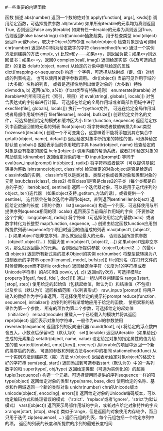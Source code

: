 #一些重要的内建函数

函数	描述
abs(number)	返回一个数的绝对值
apply(function[, args[, kwds]])	调用给定函数，可选择提供参数
all(iterable)	如果所有iterable的元素均为真则返回True, 否则返回False
any(iterable)	如果有任一iterable的元素为真则返回True，否则返回False
basestring()	str和unicode抽象超类，用于检查类型
bool(object)	返回True或False，取决于Object的布尔值
callable(object)	检查对象是否可调用
chr(number)	返回ASCII码为给定数字的字符
classmethod(func)	通过一个实例方法创建类的方法
cmp(x, y)	比较x和y——如果x<y，则返回负数；如果x>y则返回证书；如果x==y，返回0
complex(real[, imag])	返回给定实部（以及可选的虚部）的复数
delattr(object, name)	从给定的对象中删除给定的属性
dict([mapping-or-sequence])	构造一个字典，可选择从映射或（键、值）对组成的列表构造。
也可以使用关键字参数调用。
dir([object])	当前可见作用于域的（大多数）名称的列表，
或者是选择性地列出给定对象的（大多数）特性
divmod(a, b)	返回(a//b, a%b)（float类型有特殊规则）
enumerate(iterable)	对iterable中的所有项迭代（索引，项目）对
eval(string[, globals[, locals]])	对包含表达式的字符串进行计算。
可选择在给定的全局作用域或者局部作用域中进行
execfile(file[, globals[, locals]])	执行一个python文件，
可选在给定全局作用域或者局部作用域中进行
file(filename[, mode[, bufsize]])	创建给定文件名的文件，
可选择使用给定的模式和缓冲区大小
filter(function, sequence)	返回给定序列中函数返回值的元素的列表
float(object)	将字符串或者数值转换为float类型
frozenset([iterable])	创建一个不可变集合，这意味着不能将添加到其它集合中
getattr(object, name[, default])	返回给定对象中所指定的特性的值，可选择给定默认值
globals()	返回表示当前作用域的字典
hasattr(object, name)	检查给定的对象是否有指定的属性
help([object])	调用内建的帮助系统，或者打印给定对象的帮助信息
id(number)	返回给定对象的唯一ID
input([prompt])	等同于eval(raw_input(prompt)
int(object[, radix])	将字符串或者数字（可以提供基数）转换为整数
isinstance(object, classinfo)	检查给定的对象object是否是给定的classinfo值的实例，
classinfo可以是类对象、类型对象或者类对象和类型对象的元组
issubclass(class1, class2)	检查class1是否是class2的子类（每个类都是自身的子类）
iter(object[, sentinel])	返回一个迭代器对象，可以是用于迭代序列的object_iter()迭代器
（如果object支持_getitem_方法的话），或者提供一个sentinel，
迭代器会在每次迭代中调用object，直到返回sentinel
len(object)	返回给定对象的长度（项的个数）
list([sequence])	构造一个列表，可选择使用与所提供序列squence相同的项
locals()	返回表示当前局部作用域的字典（不要修改这个字典）
long(object[, radix])	将字符串（可选择使用给定的基数radix）或者数字转化为长整型
map(function, sequence, ...)	创建由给定函数function应用到所提供列表sequence每个项目时返回的值组成的列表
max(object1, [object2, ...])	如果object1是非空序列，那么就返回最大的元素。
否则返回所提供参数（object1,object2...）的最大值
min(object1, [object2, ...])	如果object1是非空序列，那么就返回最小的元素。
否则返回所提供参数（object1,object2...）的最小值
object()	返回所有新式类的技术Object的实例
oct(number)	将整型数转换为八进制表示的字符串
open(filename[, mode[, bufsize]])	file的别名（在打开文件的时候使用open而不是file
ord(char)	返回给定单字符（长度为1的字符串或者Unicode字符串）的ASCII值
pow(x, y[, z])	返回x的y次方，可选择模除z
property([fget[, fset[, fdel[, doc]]]])	通过一组访问器创建属性
range([start, ]stop[, step])	使用给定的起始值（包括起始值，默认为0）和结束值（不包括）
以及步长（默认为1）返回数值范围（以列表形式）
raw_input([prompt])	将用户输入的数据作为字符串返回，可选择使用给定的提示符prompt
reduce(function, sequence[, initializer])	对序列的所有渐增地应用于给定的函数，
使用累积的结果作为第一个参数，
所有的项作为第二个参数，可选择给定的起始值（initializer）
reload(module)	重载入一个已经载入的模块并将其返回
repr(object)	返回表示对象的字符串，一般作为eval的参数使用
reversed(sequence)	返回序列的反向迭代器
round(float[, n])	将给定的浮点数四舍五入，小数点后保留n位（默认为0）
set([iterable)	返回从iterable（如果给出）生成的元素集合
setattr(object, name, value)	设定给定对象的指定属性的值为给定的值
sorted(iterable[, cmp][,key][, reverse])	从iterable的项目中返回一个新的排序后的列表。
可选的参数和列表方法与sort中的相同
staticmethod(func)	从一个实例方法创建静态（类）方法
str(object)	返回表示给定对象object的格式化好的字符串
sum(seq[, start])	返回添加到可选参数start（默认为0）中的一系列数字的和
super(type[, obj/type)	返回给定类型（可选为实例化的）的超类
tuple([sequence])	构造一个元祖，可选择使用同提供的序列sequence一样的项
type(object)	返回给定对象的类型
type(name, base, dict)	使用给定的名称、基类和作用域返回一个新的类型对象
unichr(number)	chr的Unicode版本
unicode(object[, encoding[, errors]])	返回给定对象的Unicode编码版本，可以给定编码方式和处理错误的模式
（'strict'、'replace'或者'ignore'，'strict'为默认模式）
vars([object])	返回表示局部作用域的字典，或者对应给定对象特性的字典
xrange([start, ]stop[, step])	类似于range，但是返回的对象使用内存较少，而且只用于迭代
zip(sequence1, ...)	返回元组的列表，每个元组包括一个给定序列中的项。
返回的列表的长度和所提供的序列的最短长度相同